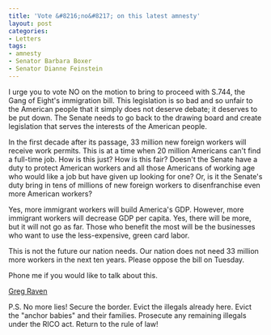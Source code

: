 ```yaml
---
title: 'Vote &#8216;no&#8217; on this latest amnesty'
layout: post
categories:
- Letters
tags:
- amnesty
- Senator Barbara Boxer
- Senator Dianne Feinstein
---
```


I urge you to vote NO on the motion to bring to proceed with S.744, the Gang of Eight's immigration bill. This legislation is so bad and so unfair to the American people that it simply does not deserve debate; it deserves to be put down. The Senate needs to go back to the drawing board and create legislation that serves the interests of the American people.  
  
In the first decade after its passage, 33 million new foreign workers will receive work permits. This is at a time when 20 million Americans can't find a full-time job. How is this just? How is this fair? Doesn't the Senate have a duty to protect American workers and all those Americans of working age who would like a job but have given up looking for one? Or, is it the Senate's duty bring in tens of millions of new foreign workers to disenfranchise even more American workers?

Yes, more immigrant workers will build America's GDP. However, more immigrant workers will decrease GDP per capita. Yes, there will be more, but it will not go as far. Those who benefit the most will be the businesses who want to use the less-expensive, green card labor.

This is not the future our nation needs. Our nation does not need 33 million more workers in the next ten years. Please oppose the bill on Tuesday.

Phone me if you would like to talk about this.

[Greg Raven](https://www.gregraven.org/)

P.S. No more lies! Secure the border. Evict the illegals already here. Evict the "anchor babies" and their families. Prosecute any remaining illegals under the RICO act. Return to the rule of law!
